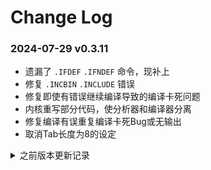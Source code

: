 # Change Log

### 2024-07-29 v0.3.11
* 遗漏了 `.IFDEF` `.IFNDEF` 命令，现补上
* 修复 `.INCBIN` `.INCLUDE` 错误
* 修复即使有错误继续编译导致的编译卡死问题
* 内核重写部分代码，使分析器和编译器分离
* 修复编译有误重复编译卡死Bug或无输出
* 取消Tab长度为8的设定

<details>
<summary>之前版本更新记录</summary>

### 2024-07-22 v0.3.6
* 重写内核
* 修复关于命令的智能提示
* 修复汇编指令的智能提示
* 修复逗号分隔可能出现的错误
* 修复自定义函数查找引用错误
* 修复重命名标签如果标签名称重复依然可以重命名的错误

### 2024-05-07 v0.2.67
* 修复若 `.IF` 命令内包含 `.INCLUDE` 命令编译出错的Bug
* 修复 `.INCLUDE` `.INCBIN` 命令无法导航到文件的Bug
* 修复 `<=` 运算符报错

### 2024-03-11 v0.2.64
* 修复出现警告信息后重新编译不消失问题
* 优化将所有编译行前的标签作为新一行编译（优化编译逻辑）

### 2024-03-06 v0.2.63
* 修复定义的变量不在同一个文件内可能报错
* 修复自定义函数内标签解析错误
* 修复将读取文件路径统一为小写，避免 vscode 的 Uri 读取路径问题
* 允许 `.MACRO` 内变量使用变量，这里所有定义的变量将为全局变量，例如
```
    .MACRO Test
saveAddress = *
    .ENDM
```

### 2023-12-27 v0.2.59
* 新增编译后点击行查看编辑结果的功能
* 重构关于标签的存储方式，避免标签极低概率的重复存储
* 优化智能提示的图标显示
* 添加 `65c816` 部分缺漏的指令
* 修复 `JSR` `JSL` 指令的错误
* 修复编辑完成后立即编译报错的Bug
* 修复标签可能不高亮的问题

### 2023-12-20 v0.2.51
* 新增 `!` `~` 两种运算符
* 新增可以对变量进行多行注释，在显示提示的时候能够显示多行，例如：
```
    ; 这里是注释1
    ; 这里是注释2
    ; 这里是注释3
    .DEF label, expression    ;在这里，label会显示其上面以及本注释
```
* 优化智能提示，汇编指令寻址模式，自定义函数的插入文本
* 优化鼠标暂停变量上的提示显示方式
* 修复重命名 `.ENUM` 命令内的变量失效的问题

### 2023-12-14 v0.2.48
* 修复 `.MACRO` 命令参数使用字符串时无法编译内联的 `.DB` 等命令
* 修复 `.HEX` 命令参数不应出现智能提示的Bug
* 修复自定义函数的参数校验问题
* 修复自定义函数的参数不能使用字符串，这里增强了 `.DB` `.DW` `.DL` 的用法
* 修复查找自定义函数的引用时查找出所有函数
* 修复自定义函数重命名错误

### 2023-12-06 v0.2.44
* 解除 `.BASE` `.ORG` 不能在 `.Macro` 内使用的限制
* 修复重命名不重命名关于数据组的Bug
* 修复定义标签不能为临时标签
* 新增命令 `.ENUM` `.ENDE`，具体信息请参考文档说明
* 新增鼠标停留在编译器命令的时候显示命令使用提示
* ~~移除 `config` 配置下的 `patchFile`~~，这个可以使用 `.INCBIN` 灵活代替，例如：
```
    ; In entry file
    .ORG $0
    .BASE $0
    .INCBIN "file.bin"

    ; Your code
```

### 2023-11-27 v0.2.38
* 修复查找定义不能寻找临时变量的问题
* 修复自定义函数标签编译错误
* 修复自定义函数解析错误
* 修复自定义函数后智能提示不出现的问题
* 优化智能提示不出现自定义函数的问题
* 新增查找引用功能
* 新增修改变量名称功能

### 2023-11-18 v0.2.35
* 优化在输入寻址方式时会弹出不必要的智能提示
* 优化当输入只有隐含寻址的汇编指令时，加入回车

### 2023-11-15 v0.2.33
* 修复选项 `patchFile` 失效的问题
* 添加若标签末尾为 `:`，则自动忽略
* 将中文的 `README` 作为默认

### 2023-06-05 v0.2.28
* 修复当寻址表达式为空时不报错的Bug
* 修复运算符 `&` `|` 的错误

### 2023-05-22 v0.2.26
* 添加 `$` 为独立的时候作为获取当前 `.BASE` 命令地址，例如：`.temp = $` 即获取当前文件 `.BASE` 地址
* 修复编译时粘贴到剪贴板的范围不正确Bug
* 修复一些运算符的Bug
* 修复 `.IF` `.IFDEF` `.IFNDEF` 命令有多个时会编译失败的Bug

### 2023-05-17 v0.2.23
* 修复计算结果为负数的时候卡死
* 修复入口文件不存在则编译卡死的Bug
* 修复数据组智能提示出现的错误
* 修复子标签的父标签为已定义后出现重复定义标签的错误

### 2023-05-09 v0.2.16
* 修复智能提示中提示项目不显示注释的Bug
* 修复未有标签的文件智能提示不显示的Bug
* 修复当表达式中包含 `*` 时编译器卡死的问题
* 丰富智能提示的注释内容

### 2023-04-21 v0.2.12
* 修复 `.IFDEF` `.IFNDEF` 指令分析错误
* 修复汇编指令小写时智能提示不显示的Bug
* 删除文件图标

### 2023-04-09 v0.2.10
* 更新指令，添加例如 `65c816` 内 `LDA.1 #1234` 锁定寻址长度为1的功能
* 修复无法查找到标签定义等所在位置的Bug

### 2023-03-19 v0.2.9
* 将 `project-settings.json` 配置文件移除出 `.vscode` 文件夹内，解耦与 VSCode 的关联
* 修复查找定义的标签选中问题
* 修复临时标签无法编译的问题
* 修复 `.HEX` 命令内使用 `Tab` 报错的Bug
* 修复无起始地址时无法编译的Bug
* 统一内核的文件路径逻辑
* 优化内核

### 2023-03-15 v0.2.4
* 修复 `.DB` `.DW` `.DL` 后无法智能提示标签的问题
* 修复 `.DB` `.DW` `.DL` 命令编译报错问题

### 2023-03-13 v0.2.2
* **破坏性更新，所有编译器命令格式都修改为 `Command arg1, arg2...` 具体请参考 README**
* 重新编写内核
* 添加 **z80-gb** 汇编
* 取消配置 `argumentOutOfRangeError`，添加 `outOfRangeWarning`
* 更新平台名称

### 2023-03-05 v0.1.20
* 修复命令 `.IF` 指令表达式无法计算的Bug

### 2022-11-01 v0.1.19
* 修复查找不到 `.DEF` 标签的Bug

### 2022-10-04 v0.1.18
* 修复项目内错误文件关闭依然显示错误的Bug

### 2022-09-09 v0.1.17
* 修复 **65c816** 下的绝对变址间接寻址的寻址问题
* 修复编译可能造成的标签地址错误
* 修复编译寻址可能造成的错误
* ~~添加越界错误提示选项 `argumentOutOfRangeError`~~

### 2022-09-04 v0.1.11
* 修复 **65c816** 下的寻址错误
* 修复命令的正则表达式分析错误
* 添加 **65c816** 的`JML`指令

### 2022-08-17 v0.1.10
* 修复包括 `.END` 的命令区间判断错误的Bug

### 2022-07-12 v0.1.9
* 更正 `.DB` `.Dw` `.DL` 算法，不再报越界错误

### 2022-06-14 v0.1.7
* 修复原 **65c816** 平台无法使用的Bug
* 修复标签重复不报错的Bug
* 修复编译时标签编译错误的Bug
* 更新 **6502** **65c816** 相关标签的确定寻址长度写法

### 2022-06-11 v0.1.4
* 调整为先解析编译器命令后解析汇编指令
* 修复高亮错误
* 修复文件筛选器的错误
* 添加文件监视

### 2022-06-09 v0.1.2
* 大更新，重写架构，标签、定义、变量颜色进行区分（可能还有错误）
* 修复注释出现智能提示的Bug
* 修复括号不显示错误的Bug

### 2022-05-20 v0.0.13
* 修复配置文件包含以及排除文件的读取错误

### 2022-05-13 v0.0.12
* 添加路径的智能提示
* 修复汇编文件内引用本文件所造成的循环引用错误

### 2022-05-12 v0.0.11
* 修复智能提示显示错误的Bug
* 默认Tab长度为8

### 2022-05-02 v0.0.10
* 修复表达式赋值可能有误

### 2022-04-28 v0.0.8
* 修复临时无名标签编辑时不清除的Bug
* 修复本地标签调用会显示全局标签的Bug

### 2022-04-27 v0.0.7
* 修复6502条件跳转错误

### 2022-04-15 v0.0.6
* 全新版本
* 增加 **65c816** 汇编
* 修复注释汇编指令的高亮错误
* 修复条件跳转的编译错误
</details>